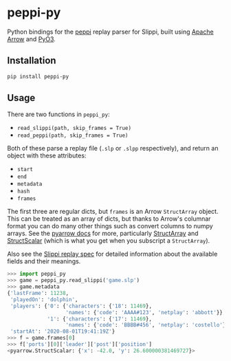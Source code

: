 # peppi-py

Python bindings for the [peppi](https://github.com/hohav/peppi) replay parser for Slippi, built using [Apache Arrow](https://arrow.apache.org/) and [PyO3](https://pyo3.rs/).

## Installation

```sh
pip install peppi-py
```

## Usage

There are two functions in `peppi_py`:

- `read_slippi(path, skip_frames = True)`
- `read_peppi(path, skip_frames = True)`

Both of these parse a replay file (`.slp` or `.slpp` respectively), and return an object with these attributes:

- `start`
- `end`
- `metadata`
- `hash`
- `frames`

The first three are regular dicts, but `frames` is an Arrow `StructArray` object. This can be treated as an array of dicts, but thanks to Arrow's columnar format you can do many other things such as convert columns to numpy arrays. See the [pyarrow docs](https://arrow.apache.org/docs/python/) for more, particularly [StructArray](https://arrow.apache.org/docs/python/generated/pyarrow.StructArray.html) and [StructScalar](https://arrow.apache.org/docs/python/generated/pyarrow.StructScalar.html) (which is what you get when you subscript a `StructArray`).

Also see the [Slippi replay spec](https://github.com/project-slippi/slippi-wiki/blob/master/SPEC.md) for detailed information about the available fields and their meanings.

```python
>>> import peppi_py
>>> game = peppi_py.read_slippi('game.slp')
>>> game.metadata
{'lastFrame': 11238,
 'playedOn': 'dolphin',
 'players': {'0': {'characters': {'18': 11469},
                   'names': {'code': 'AAAA#123', 'netplay': 'abbott'}},
             '1': {'characters': {'17': 11469},
                   'names': {'code': 'BBBB#456', 'netplay': 'costello'}}},
 'startAt': '2020-08-01T19:41:19Z'}
>>> f = game.frames[0]
>>> f['ports'][0]['leader']['post']['position']
<pyarrow.StructScalar: {'x': -42.0, 'y': 26.600000381469727}>
```
